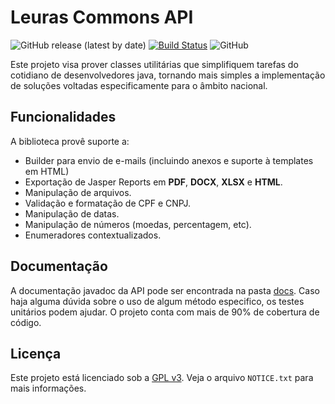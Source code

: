 # Leuras Commons API

![GitHub release (latest by date)](https://img.shields.io/github/v/release/leuras/leuras-commons)
[![Build Status](https://travis-ci.org/leuras/leuras-commons.svg?branch=master)](https://travis-ci.org/leuras/leuras-commons)
![GitHub](https://img.shields.io/github/license/leuras/leuras-commons)

Este projeto visa prover classes utilitárias que simplifiquem tarefas do cotidiano de desenvolvedores java, tornando mais simples a implementação de soluções voltadas especificamente para o âmbito nacional.

## Funcionalidades
A biblioteca provê suporte a:

- Builder para envio de e-mails (incluindo anexos e suporte à templates em HTML)
- Exportação de Jasper Reports em **PDF**, **DOCX**, **XLSX** e **HTML**.
- Manipulação de arquivos.
- Validação e formatação de CPF e CNPJ.
- Manipulação de datas.
- Manipulação de números (moedas, percentagem, etc).
- Enumeradores contextualizados.


## Documentação
A documentação javadoc da API pode ser encontrada na pasta [docs](docs/). Caso haja alguma dúvida sobre o uso de algum método especifico, os testes unitários podem ajudar. O projeto conta com mais de 90% de cobertura de código.

## Licença
Este projeto está licenciado sob a [GPL v3](https://www.gnu.org/licenses/gpl-3.0.pt-br.html). Veja o arquivo `NOTICE.txt` para mais informações.
